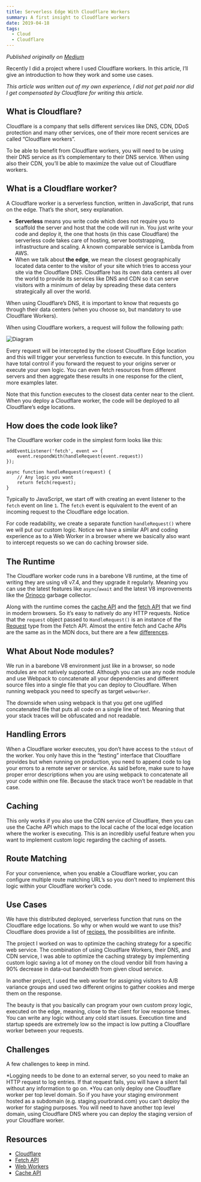 ```yaml
---
title: Serverless Edge With Cloudflare Workers
summary: A first insight to Cloudflare workers
date: 2019-04-18
tags: 
  - Cloud
  - Cloudflare
---
```

*Published originally on [Medium](https://medium.com/@segersian/serverless-edge-with-cloudflare-workers-9d9b13534e1e)*

Recently I did a project where I used Cloudflare workers. In this article, I’ll give an introduction to how they work and some use cases.

*This article was written out of my own experience, I did not get paid nor did I get compensated by Cloudflare for writing this article.*

## What is Cloudflare?
Cloudflare is a company that sells different services like DNS, CDN, DDoS protection and many other services, one of their more recent services are called “Cloudflare workers”.

To be able to benefit from Cloudflare workers, you will need to be using their DNS service as it’s complementary to their DNS service. When using also their CDN, you’ll be able to maximize the value out of Cloudflare workers.

## What is a Cloudflare worker?

A Cloudflare worker is a serverless function, written in JavaScript, that runs on the edge. That’s the short, sexy explanation.

* **Serverless** means you write code which does not require you to scaffold the server and host that the code will run in. You just write your code and deploy it, the one that hosts (in this case Cloudflare) the serverless code takes care of hosting, server bootstrapping, infrastructure and scaling. A known comparable service is Lambda from AWS.
* When we talk about **the edge**, we mean the closest geographically located data center to the visitor of your site which tries to access your site via the Cloudflare DNS. Cloudflare has its own data centers all over the world to provide its services like DNS and CDN so it can serve visitors with a minimum of delay by spreading these data centers strategically all over the world.

When using Cloudflare’s DNS, it is important to know that requests go through their data centers (when you choose so, but mandatory to use Cloudflare Workers).

When using Cloudflare workers, a request will follow the following path:

![Diagram](./assets/serverless-edge-with-cloudflare-workers_01.png)

Every request will be intercepted by the closest Cloudflare Edge location and this will trigger your serverless function to execute. In this function, you have total control if you forward the request to your origins server or execute your own logic. You can even fetch resources from different servers and then aggregate these results in one response for the client, more examples later.

Note that this function executes to the closest data center near to the client. When you deploy a Cloudflare worker, the code will be deployed to all Cloudflare’s edge locations.

## How does the code look like?
The Cloudflare worker code in the simplest form looks like this:

```js{1}
addEventListener('fetch', event => {
    event.respondWith(handleRequest(event.request))
});

async function handleRequest(request) {
    // Any logic you want
    return fetch(request);
}
```

Typically to JavaScript, we start off with creating an event listener to the `fetch` event on line `1`. The `fetch` event is equivalent to the event of an incoming request to the Cloudflare edge location.

For code readability, we create a separate function `handleRequest()` where we will put our custom logic. Notice we have a similar API and coding experience as to a Web Worker in a browser where we basically also want to intercept requests so we can do caching browser side.

## The Runtime
The Cloudflare worker code runs in a barebone V8 runtime, at the time of writing they are using v8 v7.4, and they upgrade it regularly. Meaning you can use the latest features like `async`/`await` and the latest V8 improvements like the [Orinoco](https://v8.dev/blog/trash-talk) garbage collector.

Along with the runtime comes the [cache API](https://developer.mozilla.org/en-US/docs/Web/API/Cache) and the [fetch API](https://developer.mozilla.org/en-US/docs/Web/API/Fetch_API) that we find in modern browsers. So it’s easy to natively do any HTTP requests. Notice that the `request` object passed to `HandleRequest()` is an instance of the [Request](https://developer.mozilla.org/en-US/docs/Web/API/Request) type from the Fetch API. Almost the entire fetch and Cache APIs are the same as in the MDN docs, but there are a few [differences](https://developers.cloudflare.com/workers/reference/apis/cache/#body-inner).

## What About Node modules?
We run in a barebone V8 environment just like in a browser, so node modules are not natively supported. Although you can use any node module and use Webpack to concatenate all your dependencies and different source files into a single file that you can deploy to Cloudflare. When running webpack you need to specify as target `webworker`.

The downside when using webpack is that you get one uglified concatenated file that puts all code on a single line of text. Meaning that your stack traces will be obfuscated and not readable.

## Handling Errors
When a Cloudflare worker executes, you don’t have access to the `stdout` of the worker. You only have this in the “testing” interface that Cloudflare provides but when running on production, you need to append code to log your errors to a remote server or service. As said before, make sure to have proper error descriptions when you are using webpack to concatenate all your code within one file. Because the stack trace won’t be readable in that case.

## Caching
This only works if you also use the CDN service of Cloudflare, then you can use the Cache API which maps to the local cache of the local edge location where the worker is executing. This is an incredibly useful feature when you want to implement custom logic regarding the caching of assets.

## Route Matching
For your convenience, when you enable a Cloudflare worker, you can configure multiple route matching URL’s so you don’t need to implement this logic within your Cloudflare worker’s code.

## Use Cases
We have this distributed deployed, serverless function that runs on the Cloudflare edge locations. So why or when would we want to use this? Cloudflare does provide a list of [recipes](https://developers.cloudflare.com/workers/templates/), the possibilities are infinite.

The project I worked on was to optimize the caching strategy for a specific web service. The combination of using Cloudflare Workers, their DNS, and CDN service, I was able to optimize the caching strategy by implementing custom logic saving a lot of money on the cloud vendor bill from having a 90% decrease in data-out bandwidth from given cloud service.

In another project, I used the web worker for assigning visitors to A/B variance groups and used two different origins to gather cookies and merge them on the response.

The beauty is that you basically can program your own custom proxy logic, executed on the edge, meaning, close to the client for low response times. You can write any logic without any cold start issues. Execution time and startup speeds are extremely low so the impact is low putting a Cloudflare worker between your requests.

## Challenges
A few challenges to keep in mind.

*Logging needs to be done to an external server, so you need to make an HTTP request to log entries. If that request fails, you will have a silent fail without any information to go on.
*You can only deploy one Cloudflare worker per top level domain. So if you have your staging environment hosted as a subdomain (e.g. staging.yourbrand.com) you can’t deploy the worker for staging purposes. You will need to have another top level domain, using Cloudflare DNS where you can deploy the staging version of your Cloudflare worker.

## Resources
* [Cloudflare](https://workers.cloudflare.com/)
* [Fetch API](https://developer.mozilla.org/en-US/docs/Web/API/Fetch_API)
* [Web Workers](https://developer.mozilla.org/en-US/docs/Web/API/Web_Workers_API/Using_web_workers)
* [Cache API](https://developer.mozilla.org/en-US/docs/Web/API/Cache)
